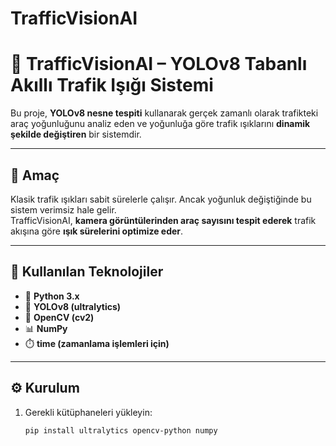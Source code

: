 # TrafficVisionAI
# 🚦 TrafficVisionAI – YOLOv8 Tabanlı Akıllı Trafik Işığı Sistemi

Bu proje, **YOLOv8 nesne tespiti** kullanarak gerçek zamanlı olarak trafikteki araç yoğunluğunu analiz eden ve yoğunluğa göre trafik ışıklarını **dinamik şekilde değiştiren** bir sistemdir.

---

## 🧠 Amaç
Klasik trafik ışıkları sabit sürelerle çalışır. Ancak yoğunluk değiştiğinde bu sistem verimsiz hale gelir.  
TrafficVisionAI, **kamera görüntülerinden araç sayısını tespit ederek** trafik akışına göre **ışık sürelerini optimize eder**.

---

## 🧩 Kullanılan Teknolojiler
- 🧮 **Python 3.x**
- 🧠 **YOLOv8 (ultralytics)**
- 🎥 **OpenCV (cv2)**
- 📊 **NumPy**
- ⏱️ **time (zamanlama işlemleri için)**

---

## ⚙️ Kurulum
1. Gerekli kütüphaneleri yükleyin:
   ```bash
   pip install ultralytics opencv-python numpy
